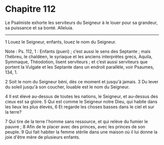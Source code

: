 # Chapitre 112

Le Psalmiste exhorte les serviteurs du Seigneur à le louer pour sa grandeur, sa puissance et sa bonté.
Alleluia.

***

1 Louez le Seigneur, enfants, louez le nom du Seigneur.

<span class="bible-note">Note : </span> Ps. 112, 1 : Enfants (pueri) ; c’est aussi le sens des Septante ; mais l’hébreu, le chaldéen, le syriaque et les anciens interprètes grecs, Aquila, Symmaque, Théodotion, lisent serviteurs ; et c’est aussi serviteurs que portent la Vulgate et les Septante dans un endroit parallèle, voir Psaumes, 134, 1.


2 Soit le nom du Seigneur béni, dès ce moment et jusqu'à jamais. 3 Du lever du soleil jusqu'à son coucher, louable est le nom du Seigneur.


4 Il est élevé au-dessus de toutes les nations, le Seigneur, et au-dessus des cieux est sa gloire. 5 Qui est comme le Seigneur notre Dieu, qui habite dans les lieux les plus élevés, 6 Et regarde les choses basses dans le ciel et sur la terre?


7 Qui tire de la terre l'homme sans ressource, et qui relève du fumier le pauvre ; 8 Afin de le placer avec des princes, avec les princes de son peuple. 9 Qui fait habiter la femme stérile dans une maison où il lui donne la joie d'être mère de plusieurs enfants.

